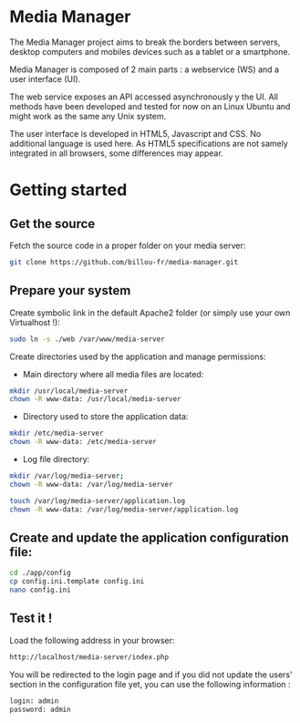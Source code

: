 Media Manager
=============

The Media Manager project aims to break the borders between servers, desktop computers and mobiles devices such as a tablet or a smartphone.

Media Manager is composed of 2 main parts : a webservice (WS) and a user interface (UI).

The web service exposes an API accessed asynchronously y the UI. All methods have been developed and tested for now on an Linux Ubuntu and might work as the same any Unix system.

The user interface is developed in HTML5, Javascript and CSS. No additional language is used here. As HTML5 specifications are not samely integrated in all browsers, some differences may appear.

# Getting started

## Get the source

Fetch the source code in a proper folder on your media server:

```bash
git clone https://github.com/billou-fr/media-manager.git
```

## Prepare your system

Create symbolic link in the default Apache2 folder (or simply use your own Virtualhost !):

```bash
sudo ln -s ./web /var/www/media-server
```

Create directories used by the application and manage permissions:

- Main directory where all media files are located:

```bash
mkdir /usr/local/media-server
chown -R www-data: /usr/local/media-server
```

- Directory used to store the application data:

```bash
mkdir /etc/media-server
chown -R www-data: /etc/media-server
```

- Log file directory:

```bash
mkdir /var/log/media-server;
chown -R www-data: /var/log/media-server

touch /var/log/media-server/application.log
chown -R www-data: /var/log/media-server/application.log
```

## Create and update the application configuration file:

```bash
cd ./app/config
cp config.ini.template config.ini
nano config.ini
```

## Test it !

Load the following address in your browser:

```bash
http://localhost/media-server/index.php
```

You will be redirected to the login page and if you did not update the users' section in the configuration file yet, you can use the following information :
```bash
login: admin
password: admin
```